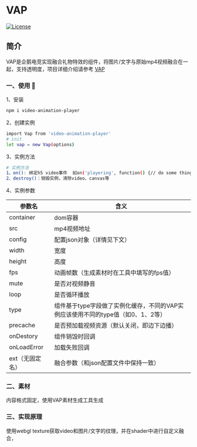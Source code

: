# VAP 

[![License](https://img.shields.io/badge/license-MIT-blue.svg?style=flat)](http://opensource.org/licenses/MIT)


## 简介
VAP是企鹅电竞实现融合礼物特效的组件，将图片/文字与原始mp4视频融合在一起，支持透明度，项目详细介绍请参考 [VAP](https://github.com/Tencent/vap)

### 一、使用 🔧

1、安装
``` bash
npm i video-animation-player
```

2、创建实例
``` bash
import Vap from 'video-animation-player'
# init
let vap = new Vap(options)
```

3、实例方法
``` bash
# 实例方法
1、on(): 绑定h5 video事件  如on('playering', function() {// do some thing})
2、destroy()：销毁实例，清除video、canvas等
```

4、实例参数

参数名 | 含义
---- | --- 
container | dom容器
src |  mp4视频地址
config | 配置json对象（详情见下文）
width | 宽度
height | 高度
fps | 动画帧数（生成素材时在工具中填写的fps值）
mute | 是否对视频静音
loop | 是否循环播放
type | 组件基于type字段做了实例化缓存，不同的VAP实例应该使用不同的type值（如0、1、2等）
precache | 是否预加载视频资源（默认关闭，即边下边播）
onDestory | 组件销毁时回调
onLoadError | 加载失败回调
ext（无固定名） | 融合参数（和json配置文件中保持一致）

### 二、素材
内容格式固定，使用VAP素材生成工具生成

### 三、实现原理

使用webgl texture获取video和图片/文字的纹理，并在shader中进行自定义融合，




